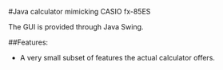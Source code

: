 #Java calculator mimicking CASIO fx-85ES

The GUI is provided through Java Swing.

##Features:

* A very small subset of features the actual calculator offers.